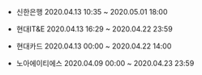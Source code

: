 - 신한은행  2020.04.13 10:35 ~ 2020.05.01 18:00

- 현대IT&E  2020.04.13 16:29 ~ 2020.04.22 23:59

- 현대카드  2020.04.13 00:00 ~ 2020.04.22 14:00 

- 노아에이티에스  2020.04.09 00:00 ~ 2020.04.23 23:59
